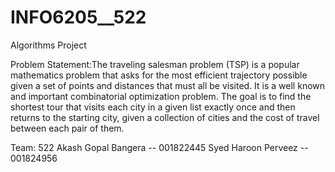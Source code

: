 # INFO6205__522
Algorithms Project

Problem Statement:The traveling salesman problem (TSP) is a popular mathematics problem that asks for the most efficient trajectory possible given a set of points and distances that must all be visited. It is a well known and important combinatorial optimization problem. The goal is to find the   shortest tour that visits each city in a given list exactly once and then returns to the starting city, given a collection of cities and the cost of travel between each pair of them. 

Team: 522
Akash Gopal Bangera -- 001822445
Syed Haroon Perveez -- 001824956
